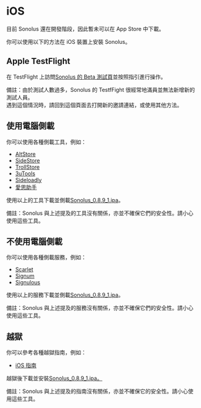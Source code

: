 # iOS

目前 Sonolus 還在開發階段，因此暫未可以在 App Store 中下載。

你可以使用以下的方法在 iOS 裝置上安裝 Sonolus。

## Apple TestFlight

在 TestFlight 上訪問[Sonolus 的 Beta 測試頁](https://testflight.apple.com/join/mdFtAf92)並按照指引進行操作。

備註：由於測試人數過多，Sonolus 的 TestfFight 很經常地滿員並無法新增新的測試人員。<br>遇到這個情況時，請回到這個頁面去打開新的邀請連結，或使用其他方法。

## 使用電腦側載

你可以使用各種側載工具，例如：

-   [AltStore](https://altstore.io)
-   [SideStore](https://sidestore.io)
-   [TrollStore](https://github.com/opa334/TrollStore)
-   [3uTools](http://3u.com)
-   [Sideloadly](https://sideloadly.io)
-   [愛思助手](https://www.i4.cn)

使用以上的工具下載並側載[Sonolus_0.8.9_1.ipa](https://download.sonolus.com/Sonolus_0.8.9_1.ipa)。

備註：Sonolus 與上述提及的工具沒有關係，亦並不確保它們的安全性。請小心使用這些工具。

## 不使用電腦側載

你可以使用各種側載服務，例如：

-   [Scarlet](https://usescarlet.com)
-   [Signum](https://signumsign.me)
-   [Signulous](https://www.signulous.com)

使用以上的服務下載並側載[Sonolus_0.8.9_1.ipa](https://download.sonolus.com/Sonolus_0.8.9_1.ipa)。

備註：Sonolus 與上述提及的服務沒有關係，亦並不確保它們的安全性。請小心使用這些工具。

## 越獄

你可以參考各種越獄指南，例如：

-   [iOS 指南](https://ios.cfw.guide)

越獄後下載並安裝[Sonolus_0.8.9_1.ipa。](https://download.sonolus.com/Sonolus_0.8.9_1.ipa)

備註：Sonolus 與上述提及的指南沒有關係，亦並不確保它的安全性。請小心使用這些工具。
